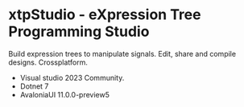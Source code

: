 # xtpStudio - eXpression Tree Programming Studio

Build expression trees to manipulate signals. Edit, share and compile designs. Crossplatform.


- Visual studio 2023 Community.
- Dotnet 7
- AvaloniaUI 11.0.0-preview5
